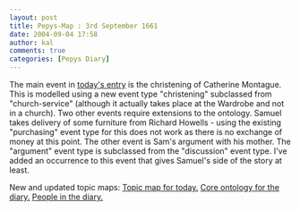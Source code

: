```yaml
---
layout: post
title: Pepys-Map : 3rd September 1661
date: 2004-09-04 17:58
author: kal
comments: true
categories: [Pepys Diary]
---
```

The main event in <a href="http://www.pepysdiary.com/archive/1661/09/03/index.php">today's entry</a> is the christening of Catherine Montague. This is modelled using a new event type "christening" subclassed from "church-service" (although it actually takes place at the Wardrobe and not in a church).
Two other events require extensions to the ontology.
Samuel takes delivery of some furniture from Richard Howells - using the existing "purchasing" event type for this does not work as there is no exchange of money at this point.
The other event is Sam's argument with his mother. The "argument" event type is subclassed from the "discussion" event type. I've added an occurrence to this event that gives Samuel's side of the story at least.

<!--more-->
New and updated topic maps:
<a href="http://www.techquila.com/blog/archives/16610903.ltm">Topic map for today.</a>
<a href="http://www.techquila.com/blog/archives/pepys-diary-ontology.ltm">Core ontology for the diary.</a>
<a href="http://www.techquila.com/blog/archives/pepys-diary-people.ltm">People in the diary.</a>

